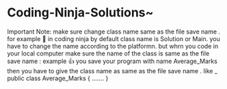 # Coding-Ninja-Solutions~

  Important Note:
 make sure change class name same as the file save name .
 for example 🦖  in coding ninja by default  class name is Solution or Main. 
 you have to change the name according to the platformn.
 but whrn you code in your local computer make sure the name of the class is same as the file save name : example 👍 you save your program with name Average_Marks then you have to give the class name as same as the file save name .  like _ public class Average_Marks {    .......   }
